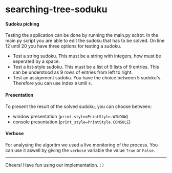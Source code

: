 # searching-tree-soduku

#### Sudoku picking

Testing the application can be done by running the main.py scirpt. In the main.py script you are able to edit the sudoku that has to be solved. On line 12 until 20 you have three options for testing a sudoku.
* Test a string sudoku. This must be a string with integers, how must be seperated by a space.
* Test a list-style sudoku. This must be a list of 9 lists of 9 entries. This can be understood as 9 rows of entries from left to right.
* Test an assignment sudoku. You have the choice between 5 sudoku's. Therefore you can use index `0` until `4`.


#### Presentation

To present the result of the solved sudoku, you can choose between:
* window presentation (`print_style=PrintStyle.WINDOW`)
* console presentation (`print_style=PrintStyle.CONSOLE`)


#### Verbose

For analysing the algoritm we used a live monitoring of the process. You can use it aswell by giving the `verbose` variable the value `True` or `False`.

-----

Cheers! Have fun using our implementation. `:)`